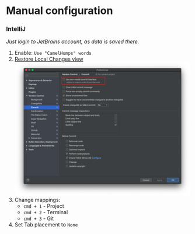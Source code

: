 # Manual configuration

### IntelliJ

_Just login to JetBrains account, as data is saved there._

1. Enable: `Use "CamelHumps" words`
2. [Restore Local Changes view](https://coderedirect.com/questions/498036/cant-find-git-local-changes-in-intellij-idea-2020-1)
   ![](local-changes.png)
3. Change mappings:
   - `cmd + 1` - Project
   - `cmd + 2` - Terminal
   - `cmd + 3` - Git
4. Set Tab placement to `None`
